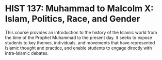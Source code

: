 # HIST 137: Muhammad to Malcolm X: Islam, Politics, Race, and Gender

This course provides an introduction to the history of the Islamic world from the time of the Prophet Muhammad to the present day. It seeks to expose students to key themes, individuals, and movements that have represented Islamic thought and practice, and enable students to engage directly with intra-Islamic debates.